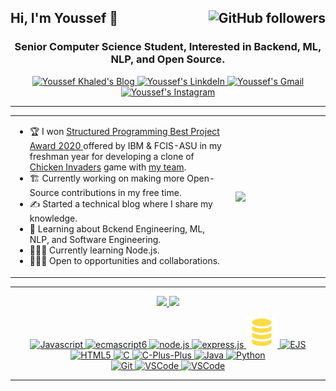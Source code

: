 ## Hi, I'm Youssef 👋 <img align='right' alt="GitHub followers" src="https://img.shields.io/github/followers/youssefkhaled08?style=social">

<div align='center'>
 
 ### Senior Computer Science Student, Interested in Backend, ML, NLP, and Open Source.
 
 <a href="https://youssefkhaled.hashnode.dev/">
  <img alt="Youssef Khaled's Blog" src="https://img.shields.io/badge/Youssef%20Khaled's%20Blog-%230077B5.svg?&style=for-the-badge&logo=hashnode&logoColor=white">
 </a>

 <a href="https://www.linkedin.com/in/youssefkhaled08/" target="_blank">
  <img alt="Youssef's LinkdeIn" src="https://img.shields.io/badge/Youssef Khaled-%230077B5.svg?&style=for-the-badge&logo=linkedin&logoColor=white">
 </a>

 <a href="mailto:youssefkfarouk@gmail.com" target="_blank">
  <img alt="Youssef's Gmail"src="https://img.shields.io/badge/youssefkfarouk@gmail.com-%23D14836.svg?&style=for-the-badge&logo=gmail&logoColor=white"  href="youssefkfarouk@gmail.com">
 </a>

 <a href="https://www.instagram.com/youssefkhaled08/" target="_blank">
  <img alt="Youssef's Instagram" src="https://img.shields.io/badge/youssefkhaled08_-%23E4405F.svg?&style=for-the-badge&logo=instagram&logoColor=white">
 </a>
</div>

---

<table style="border-style: none;">
 <tr>
  <td valign="center" width="70%">
   
   - 🏆 I won <a href="https://drive.google.com/file/d/1UDQFXonXAxsPL3q6idIhIISUdGAjYS46/view" target="_blank">Structured Programming Best Project Award 2020 </a>offered by IBM & FCIS-ASU in my freshman year for developing a clone of <a href="https://github.com/youssefkhaled08/Chicken-Invaders">Chicken Invaders</a> game with <a href="https://github.com/YP6">my team</a>.
   - 🏗️ Currently working on making more Open-Source contributions in my free time.
   - ✍️ Started a technical blog where I share my knowledge.
   - 🌱 Learning about Bckend Engineering, ML, NLP, and Software Engineering. 
   - 👨🏽‍💻 Currently learning Node.js.
   - 👨🏽‍💻 Open to opportunities and collaborations.
  
</td>
<td align="top" width="30%">
 <div valign="center">
  <img src="https://media.giphy.com/media/M9gbBd9nbDrOTu1Mqx/giphy.gif" align="center" style="width: 100%" />
 </div>  


 </td>
 </tr>
</table>

---

<div align='center'>
 <a href="https://github.com/youssefkhaled08">
  <img height="150em" src="https://github-readme-stats.vercel.app/api?username=youssefkhaled08&count_private=true&show_icons=true&theme=radical"/>
  <img height="150em" src="https://github-readme-stats.vercel.app/api/top-langs/?username=youssefkhaled08&layout=compact&theme=radical"/>
 <p>
  <img height="50" alt="Javascript" src="https://raw.githubusercontent.com/get-icon/geticon/master/icons/javascript.svg">
  <img height="50" alt="ecmascript6" src="https://raw.githubusercontent.com/leungwensen/svg-icon/master/dist/svg/logos/es6.svg">
  <img height="50" alt="node.js" src="https://raw.githubusercontent.com/detain/svg-logos/master/svg/nodejs-1.svg">
  <img height="50" alt="express.js" src="https://cdn.worldvectorlogo.com/logos/express-109.svg">
  <img height="50" alt="SQL" src="https://raw.githubusercontent.com/vscode-icons/vscode-icons/master/icons/file_type_sql.svg">
  <img height="50" alt="EJS" src="https://raw.githubusercontent.com/uiwjs/file-icons/master/icon/ejs.svg">
  <img height="50" alt="HTML5" src="https://vectorwiki.com/images/tmnX3__html.svg">
  <img height="50" alt="C" src="https://upload.wikimedia.org/wikipedia/commons/1/19/C_Logo.png">
  <img height="50" alt="C-Plus-Plus" src="https://raw.githubusercontent.com/isocpp/logos/master/cpp_logo.png">
  <img height="50" alt="Java" src="https://upload.wikimedia.org/wikipedia/fr/thumb/2/2e/Java_Logo.svg/1200px-Java_Logo.svg.png">
  <img height="50" alt="Python" src="https://upload.wikimedia.org/wikipedia/commons/thumb/c/c3/Python-logo-notext.svg/172px-Python-logo-notext.svg.png?20220821155029">
  <br>
  <img height="50" alt="Git" src="https://upload.wikimedia.org/wikipedia/commons/thumb/e/e0/Git-logo.svg/1280px-Git-logo.svg.png">
  <img height="50" alt="VSCode" src="https://upload.wikimedia.org/wikipedia/commons/thumb/9/9a/Visual_Studio_Code_1.35_icon.svg/2048px- Visual_Studio_Code_1.35_icon.svg.png">
  <img height="50" alt="VSCode" src="https://upload.wikimedia.org/wikipedia/commons/thumb/9/95/Android_Studio_Icon_3.6.svg/1900px-Android_Studio_Icon_3.6.svg.png">  </p>

</div>
 
---
